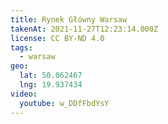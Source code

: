```yaml
---
title: Rynek Główny Warsaw
takenAt: 2021-11-27T12:23:14.000Z
license: CC BY-ND 4.0
tags:
  - warsaw
geo:
  lat: 50.062467
  lng: 19.937434
video:
  youtube: w_DDfFbdYsY
---
```

